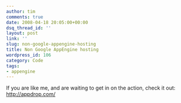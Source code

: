 ```yaml
---
author: tim
comments: true
date: 2008-04-18 20:05:00+00:00
dsq_thread_id: ''
layout: post
link: ''
slug: non-google-appengine-hosting
title: Non Google AppEngine hosting
wordpress_id: 106
category: Code
tags:
- appengine
---
```


If you are like me, and are waiting to get in on the action, check it out:
<http://appdrop.com/>

